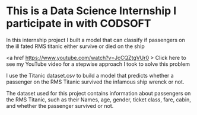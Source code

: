# This is a Data Science Internship I participate in with CODSOFT

In this internship project I built a model that can classify if passengers on the ill fated RMS titanic either survive or died on the ship 

<a href https://www.youtube.com/watch?v=JcCQZtgVUr0 > Click here to see my YouTube video for a stepwise approach I took to solve this problem

I use the Titanic dataset.csv to build a model that predicts whether a
passenger on the RMS Titanic survived the infamous ship wrenck or not. 

The dataset used for this project contains information
about passengers on the RMS Titanic, such as their Names, age, gender, ticket class, 
fare, cabin, and whether the passenger survived or not. 
